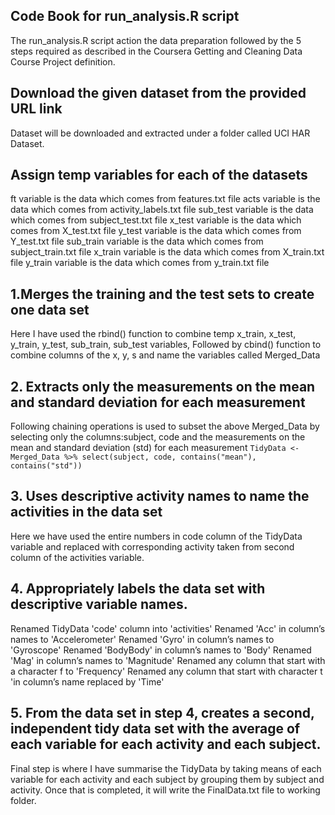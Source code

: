 ## Code Book for run_analysis.R script
The run_analysis.R script action the data preparation followed by the 5 steps required as described in the Coursera Getting and Cleaning Data Course Project definition.


## Download the given dataset from the provided URL link
Dataset will be downloaded and extracted under a folder called UCI HAR Dataset. 


## Assign temp variables for each of the datasets
ft variable is the data which comes from features.txt file
acts variable is the data which comes from activity_labels.txt file
sub_test variable is the data which comes from subject_test.txt file
x_test variable is the data which comes from X_test.txt file
y_test variable is the data which comes from Y_test.txt file
sub_train variable is the data which comes from subject_train.txt file
x_train variable is the data which comes from X_train.txt file
y_train variable is the data which comes from y_train.txt file


## 1.Merges the training and the test sets to create one data set
Here I have used the rbind() function to combine temp x_train, x_test, y_train, y_test, sub_train, sub_test variables,
Followed by cbind() function to combine columns of the x, y, s and name the variables called Merged_Data


## 2. Extracts only the measurements on the mean and standard deviation for each measurement
Following chaining operations is used to subset the above Merged_Data by selecting only the columns:subject, code and the measurements on the mean and standard deviation (std) for each measurement
```TidyData <- Merged_Data %>% select(subject, code, contains("mean"), contains("std"))```

## 3. Uses descriptive activity names to name the activities in the data set
Here we have used the entire numbers in code column of the TidyData variable and replaced with corresponding activity taken from second column of the activities variable.

## 4. Appropriately labels the data set with descriptive variable names. 
Renamed TidyData 'code' column into 'activities'
Renamed 'Acc' in column’s names to 'Accelerometer'
Renamed 'Gyro' in column’s names to 'Gyroscope'
Renamed 'BodyBody' in column’s names to 'Body'
Renamed 'Mag' in column’s names to 'Magnitude'
Renamed any column that start with a character f to 'Frequency'
Renamed any column that start with character t 'in column’s name replaced by 'Time'

## 5. From the data set in step 4, creates a second, independent tidy data set with the average of each variable for each activity and each subject.
Final step is where I have summarise the TidyData by taking means of each variable for each activity and each subject by grouping them by subject and activity. Once that is completed, it will write the FinalData.txt file to working folder. 

